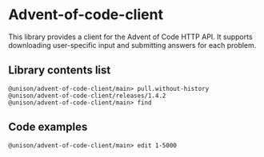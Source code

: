 # Advent-of-code-client

This library provides a client for the Advent of Code HTTP API. It supports downloading user-specific input and submitting answers for each problem.

## Library contents list

``` ucm
@unison/advent-of-code-client/main> pull.without-history @unison/advent-of-code-client/releases/1.4.2
@unison/advent-of-code-client/main> find
```

## Code examples

``` ucm
@unison/advent-of-code-client/main> edit 1-5000
```
